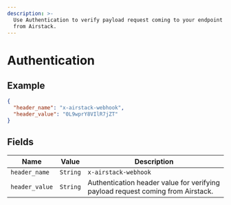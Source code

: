 ```yaml
---
description: >-
  Use Authentication to verify payload request coming to your endpoint is coming
  from Airstack.
---
```


# Authentication

## Example

```json
{
  "header_name": "x-airstack-webhook",
  "header_value": "0L9wprY8VIlR7jZT"
}
```

## Fields

| Name           | Value    | Description                                                                     |
| -------------- | -------- | ------------------------------------------------------------------------------- |
| `header_name`  | `String` | `x-airstack-webhook`                                                            |
| `header_value` | `String` | Authentication header value for verifying payload request coming from Airstack. |
